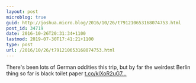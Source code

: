 ```yaml
---
layout: post
microblog: true
guid: http://joshua.micro.blog/2016/10/26/t791210653168074753.html
post_id: 34719
date: 2016-10-26T20:31:34+1100
lastmod: 2019-07-30T17:41:21+1100
type: post
url: /2016/10/26/t791210653168074753.html
---
```

There's been lots of German oddities this trip, but by far the weirdest Berlin thing so far is black toilet paper [t.co/klXoR2uG7...](https://t.co/klXoR2uG78)
